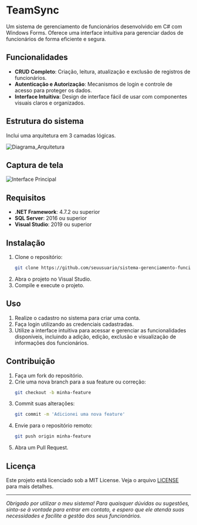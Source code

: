 # TeamSync

Um sistema de gerenciamento de funcionários desenvolvido em C# com Windows Forms. Oferece uma interface intuitiva para gerenciar dados de funcionários de forma eficiente e segura.

## Funcionalidades

- **CRUD Completo**: Criação, leitura, atualização e exclusão de registros de funcionários.
- **Autenticação e Autorização**: Mecanismos de login e controle de acesso para proteger os dados.
- **Interface Intuitiva**: Design de interface fácil de usar com componentes visuais claros e organizados.

## Estrutura do sistema

Inclui uma arquitetura em 3 camadas lógicas.

![Diagrama_Arquitetura]()

## Captura de tela

![Interface Principal]()

## Requisitos

- **.NET Framework**: 4.7.2 ou superior
- **SQL Server**: 2016 ou superior
- **Visual Studio**: 2019 ou superior

## Instalação

1. Clone o repositório:
    ```bash
    git clone https://github.com/seuusuario/sistema-gerenciamento-funcionarios.git
    ```
2. Abra o projeto no Visual Studio.
3. Compile e execute o projeto.

## Uso

1. Realize o cadastro no sistema para criar uma conta.
2. Faça login utilizando as credenciais cadastradas.
3. Utilize a interface intuitiva para acessar e gerenciar as funcionalidades disponíveis, incluindo a adição, edição, exclusão e visualização de informações dos funcionários.

## Contribuição

1. Faça um fork do repositório.
2. Crie uma nova branch para a sua feature ou correção:
    ```bash
    git checkout -b minha-feature
    ```
3. Commit suas alterações:
    ```bash
    git commit -m 'Adicionei uma nova feature'
    ```
4. Envie para o repositório remoto:
    ```bash
    git push origin minha-feature
    ```
5. Abra um Pull Request.

## Licença

Este projeto está licenciado sob a MIT License. Veja o arquivo [LICENSE](https://github.com/MauroRaya/sg_funcionarios_cs/blob/main/MIT-LICENSE.txt) para mais detalhes.

---

*Obrigado por utilizar o meu sistema! Para quaisquer dúvidas ou sugestões, sinta-se à vontade para entrar em contato, e espero que ele atenda suas necessidades e facilite a gestão dos seus funcionários.*
